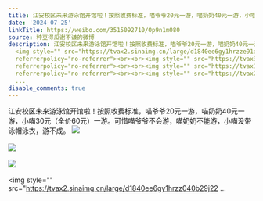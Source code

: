 ```yaml
---
title: 江安校区未来游泳馆开馆啦！按照收费标准，喵爷爷20元一游，喵奶奶40元一游，小喵30元（全价60元）一游。可惜喵爷爷不会游，喵奶奶不能游，小喵没带泳帽泳衣，游...
date: '2024-07-25'
linkTitle: https://weibo.com/3515092710/Op9n1m080
source: 种豆得瓜谢不谦的微博
description: 江安校区未来游泳馆开馆啦！按照收费标准，喵爷爷20元一游，喵奶奶40元一游，小喵30元（全价60元）一游。可惜喵爷爷不会游，喵奶奶不能游，小喵没带泳帽泳衣，游不成。
  <img style="" src="https://tvax2.sinaimg.cn/large/d1840ee6gy1hrzze91q61j237k2eox6p.jpg"
  referrerpolicy="no-referrer"><br><br><img style="" src="https://tvax3.sinaimg.cn/large/d1840ee6gy1hrzz02t0t9j237k2eob2a.jpg"
  referrerpolicy="no-referrer"><br><br><img style="" src="https://tvax1.sinaimg.cn/large/d1840ee6gy1hrzz0558z9j22eo37kx6q.jpg"
  referrerpolicy="no-referrer"><br><br><img style="" src="https://tvax2.sinaimg.cn/large/d1840ee6gy1hrzz040b29j22
  ...
disable_comments: true
---
```

江安校区未来游泳馆开馆啦！按照收费标准，喵爷爷20元一游，喵奶奶40元一游，小喵30元（全价60元）一游。可惜喵爷爷不会游，喵奶奶不能游，小喵没带泳帽泳衣，游不成。 <img style="" src="https://tvax2.sinaimg.cn/large/d1840ee6gy1hrzze91q61j237k2eox6p.jpg" referrerpolicy="no-referrer"><br><br><img style="" src="https://tvax3.sinaimg.cn/large/d1840ee6gy1hrzz02t0t9j237k2eob2a.jpg" referrerpolicy="no-referrer"><br><br><img style="" src="https://tvax1.sinaimg.cn/large/d1840ee6gy1hrzz0558z9j22eo37kx6q.jpg" referrerpolicy="no-referrer"><br><br><img style="" src="https://tvax2.sinaimg.cn/large/d1840ee6gy1hrzz040b29j22 ...